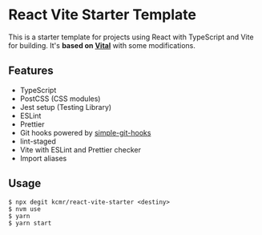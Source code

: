 # React Vite Starter Template

This is a starter template for projects using React with TypeScript and Vite for building.
It's **based on [Vital](https://github.com/jvidalv/vital)** with some modifications.

## Features

- TypeScript
- PostCSS (CSS modules)
- Jest setup (Testing Library)
- ESLint
- Prettier
- Git hooks powered by [simple-git-hooks](https://github.com/toplenboren/simple-git-hooks)
- lint-staged
- Vite with ESLint and Prettier checker
- Import aliases

## Usage

```
$ npx degit kcmr/react-vite-starter <destiny>
$ nvm use
$ yarn
$ yarn start
```
